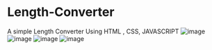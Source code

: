 # Length-Converter
A simple Length Converter Using HTML , CSS, JAVASCRIPT
![image](https://github.com/D-4-DIBAKAR/Length-Converter/assets/71878062/951afee5-6f64-495c-8495-3226c02125b2)
<br>
![image](https://github.com/D-4-DIBAKAR/Length-Converter/assets/71878062/c3ce9075-104d-44f5-acbb-4c29dbac883e)
![image](https://github.com/D-4-DIBAKAR/Length-Converter/assets/71878062/c168c934-669b-4fc2-a635-d64d76674627) 
![image](https://github.com/D-4-DIBAKAR/Length-Converter/assets/71878062/8afb49a2-2ba6-458c-9217-870024623665)






